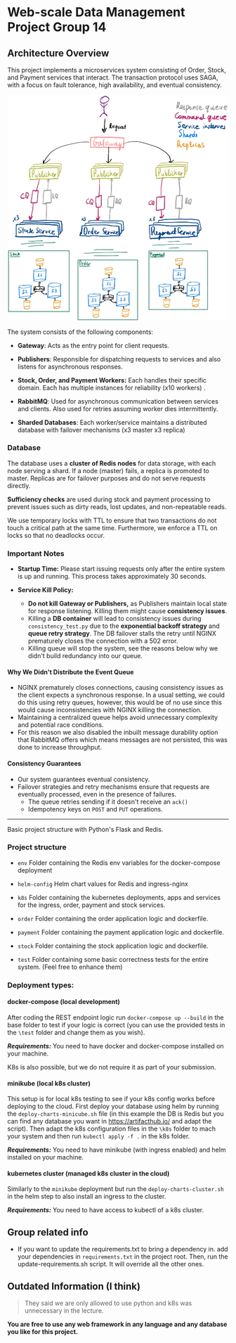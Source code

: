 # Web-scale Data Management Project Group 14

## Architecture Overview

This project implements a microservices system consisting of Order, Stock, and Payment services that interact. The transaction protocol uses SAGA, with a focus on fault tolerance, high availability, and eventual consistency.


![Architecture](docs/DDS_architecture.jpg)


The system consists of the following components:

- **Gateway**: Acts as the entry point for client requests.

- **Publishers**: Responsible for dispatching requests to services and also listens for asynchronous responses.

- **Stock, Order, and Payment Workers:** Each handles their specific domain. Each has multiple instances for reliability (x10 workers) .

- **RabbitMQ**: Used for asynchronous communication between services and clients. Also used for retries assuming worker dies intermittently. 

- **Sharded Databases**: Each worker/service maintains a distributed database with failover mechanisms (x3 master x3 replica)

### Database
The database uses a **cluster of Redis nodes** for data storage, with each node serving a shard. If a node (master) fails, a replica is promoted to master. Replicas are for failover purposes and do not serve requests directly.

**Sufficiency checks** are used during stock and payment processing to prevent issues such as dirty reads, lost updates, and non-repeatable reads.

We use temporary locks with TTL to ensure that two transactions do not touch a critical path at the same time. Furthermore, we enforce a TTL on locks so that no deadlocks occur. 


### Important Notes
- **Startup Time:** Please start issuing requests only after the entire system is up and running. This process takes approximately 30 seconds.

- **Service Kill Policy:**
  - **Do not kill Gateway or Publishers,** as Publishers maintain local state for response listening. Killing them might cause **consistency issues**. 
  - Killing a **DB container** will lead to consistency issues during `consistency_test.py` due to the **exponential backoff strategy** and **queue retry strategy**. The DB failover stalls the retry until NGINX prematurely closes the connection with a 502 error.
  - Killing queue will stop the system, see the reasons below why we didn't build redundancy into our queue. 

#### Why We Didn't Distribute the Event Queue
- NGINX prematurely closes connections, causing consistency issues as the client expects a synchronous response. In a usual setting, we could do this using retry queues, however, this would be of no use since this would cause inconsistencies with NGINX killing the connection.
- Maintaining a centralized queue helps avoid unnecessary complexity and potential race conditions.
- For this reason we also disabled the inbuilt message durability option that RabbitMQ offers which means messages are not persisted, this was done to increase throughput.

#### Consistency Guarantees
- Our system guarantees eventual consistency.
- Failover strategies and retry mechanisms ensure that requests are eventually processed, even in the presence of failures.
    - The queue retries sending if it doesn't receive an `ack()`
    - Idempotency keys on `POST` and `PUT` operations.

-----------

Basic project structure with Python's Flask and Redis. 

### Project structure

* `env`
    Folder containing the Redis env variables for the docker-compose deployment
    
* `helm-config` 
   Helm chart values for Redis and ingress-nginx
        
* `k8s`
    Folder containing the kubernetes deployments, apps and services for the ingress, order, payment and stock services.
    
* `order`
    Folder containing the order application logic and dockerfile. 
    
* `payment`
    Folder containing the payment application logic and dockerfile. 

* `stock`
    Folder containing the stock application logic and dockerfile. 

* `test`
    Folder containing some basic correctness tests for the entire system. (Feel free to enhance them)

### Deployment types:

#### docker-compose (local development)

After coding the REST endpoint logic run `docker-compose up --build` in the base folder to test if your logic is correct
(you can use the provided tests in the `\test` folder and change them as you wish). 

***Requirements:*** You need to have docker and docker-compose installed on your machine. 

K8s is also possible, but we do not require it as part of your submission. 

#### minikube (local k8s cluster)

This setup is for local k8s testing to see if your k8s config works before deploying to the cloud. 
First deploy your database using helm by running the `deploy-charts-minicube.sh` file (in this example the DB is Redis 
but you can find any database you want in https://artifacthub.io/ and adapt the script). Then adapt the k8s configuration files in the
`\k8s` folder to mach your system and then run `kubectl apply -f .` in the k8s folder. 

***Requirements:*** You need to have minikube (with ingress enabled) and helm installed on your machine.

#### kubernetes cluster (managed k8s cluster in the cloud)

Similarly to the `minikube` deployment but run the `deploy-charts-cluster.sh` in the helm step to also install an ingress to the cluster. 

***Requirements:*** You need to have access to kubectl of a k8s cluster.

## Group related info
- If you want to update the requirements.txt to bring a dependency in. add your dependencies in `requirements.txt` in the project root. Then, run the update-requirements.sh script. It will override all the other ones.


## Outdated Information (I think)

> They said we are only allowed to use python and k8s was unnecessary in the lecture.

**You are free to use any web framework in any language and any database you like for this project.**